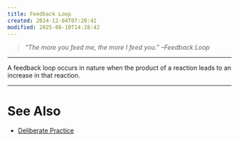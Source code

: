 ```yaml
---
title: Feedback Loop
created: 2024-12-04T07:20:41
modified: 2025-08-10T14:28:42
---
```


> _“The more you feed me, the more I feed you.” –Feedback Loop_

---

A feedback loop occurs in nature when the product of a reaction leads to an increase in that reaction.

---

# See Also

* [Deliberate Practice](Deliberate%20Practice.md)
